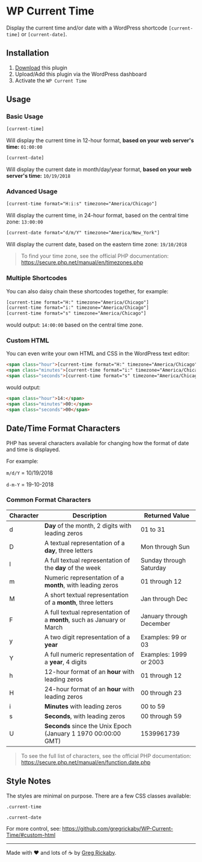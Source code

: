 # WP Current Time

Display the current time and/or date with a WordPress shortcode `[current-time]` or `[current-date]`.

## Installation

1. [Download](https://github.com/gregrickaby/WP-Current-Time/archive/master.zip) this plugin
2. Upload/Add this plugin via the WordPress dashboard
3. Activate the `WP Current Time`

## Usage

### Basic Usage

```html
[current-time]
```

Will display the current time in 12-hour format, **based on your web server's time:** `01:00:00`

```html
[current-date]
```

Will display the current date in month/day/year format, **based on your web server's time:** `10/19/2018`

### Advanced Usage

```html
[current-time format="H:i:s" timezone="America/Chicago"]
```

Will display the current time, in 24-hour format, based on the central time zone: `13:00:00`

```html
[current-date format="d/m/Y" timezone="America/New_York"]
```

Will display the current date, based on the eastern time zone: `19/10/2018`

>To find your time zone, see the official PHP documentation: https://secure.php.net/manual/en/timezones.php

### Multiple Shortcodes

You can also daisy chain these shortcodes together, for example:

```html
[current-time format="H:" timezone="America/Chicago"]
[current-time format="i:" timezone="America/Chicago"]
[current-time format="s" timezone="America/Chicago"]
```

would output: `14:00:00` based on the central time zone.

### Custom HTML

You can even write your own HTML and CSS in the WordPress text editor:

```html
<span class="hour">[current-time format="H:" timezone="America/Chicago"]</span>
<span class="minutes">[current-time format="i:" timezone="America/Chicago"]</span>
<span class="seconds">[current-time format="s" timezone="America/Chicago"]</span>
```

would output:

```html
<span class="hour">14:</span>
<span class="minutes">00:</span>
<span class="seconds">00</span>
```

## Date/Time Format Characters

PHP has several characters available for changing how the format of date and time is displayed.

For example:

`m/d/Y` = 10/19/2018

`d-m-Y` = 19-10-2018

### Common Format Characters

| Character | Description                                                            | Returned Value           |
| --------- | ---------------------------------------------------------------------- | ------------------------ |
| d         | **Day** of the month, 2 digits with leading zeros                      | 01 to 31                 |
| D         | A textual representation of a **day**, three letters                   | Mon through Sun          |
| l         | A full textual representation of the **day** of the week               | Sunday through Saturday  |
| m         | Numeric representation of a **month**, with leading zeros              | 01 through 12            |
| M         | A short textual representation of a **month**, three letters           | Jan through Dec          |
| F         | A full textual representation of a **month**, such as January or March | January through December |
| y         | A two digit representation of a **year**                               | Examples: 99 or 03       |
| Y         | A full numeric representation of a **year**, 4 digits                  | Examples: 1999 or 2003   |
| h         | 12-hour format of an **hour** with leading zeros                       | 01 through 12            |
| H         | 24-hour format of an **hour** with leading zeros                       | 00 through 23            |
| i         | **Minutes** with leading zeros                                         | 00 to 59                 |
| s         | **Seconds**, with leading zeros                                        | 00 through 59            |
| U         | **Seconds** since the Unix Epoch (January 1 1970 00:00:00 GMT)         | 1539961739               |

> To see the full list of characters, see the official PHP documentation: https://secure.php.net/manual/en/function.date.php

## Style Notes

The styles are minimal on purpose. There are a few CSS classes available:

`.current-time`

`.current-date`

For more control, see: https://github.com/gregrickaby/WP-Current-Time/#custom-html

-----------

Made with :heart: and lots of :coffee: by [Greg Rickaby](https://gregrickaby.com).